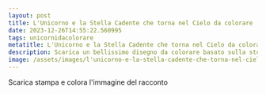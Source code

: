 ```yaml
---
layout: post
title: L'Unicorno e la Stella Cadente che torna nel Cielo da colorare
date: 2023-12-26T14:55:22.560995
tags: unicornidacolorare
metatitle: L'Unicorno e la Stella Cadente che torna nel Cielo da colorare
description: Scarica un bellissimo disegno da colorare basato sulla storia L'Unicorno e la Stella Cadente che torna nel Cielo
image: /assets/images/l'unicorno-e-la-stella-cadente-che-torna-nel-cielo.png
---
```

Scarica stampa e colora l'immagine del racconto
        